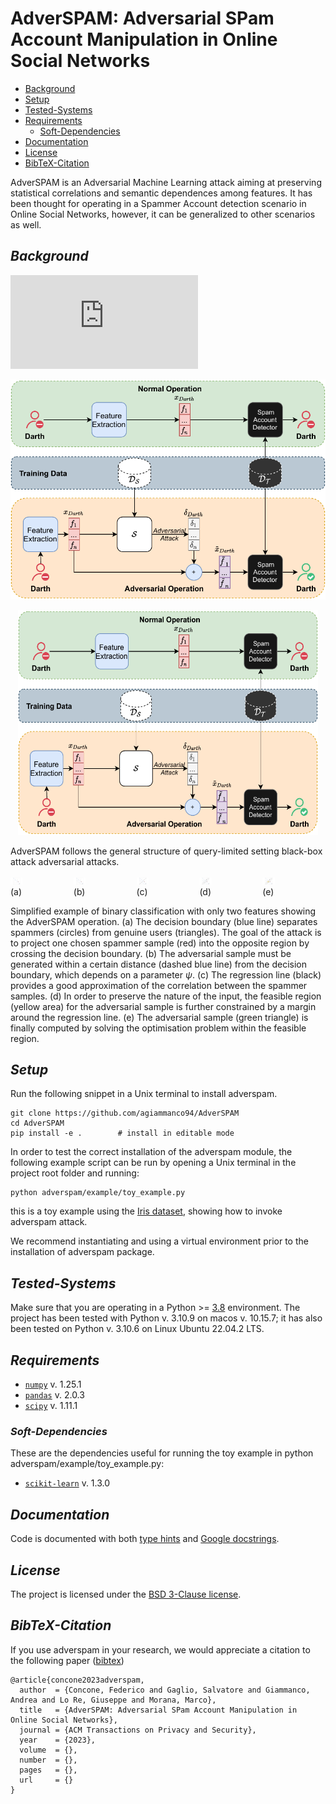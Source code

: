 **AdverSPAM: Adversarial SPam Account Manipulation in Online Social Networks**
==========================================================

- [Background](#Background)
- [Setup](#Setup)
- [Tested-Systems](#Tested-Systems)
- [Requirements](#Requirements)
  - [Soft-Dependencies](#Soft-Dependencies)
- [Documentation](#Documentation)
- [License](#License)
- [BibTeX-Citation](#BibTeX-Citation)

AdverSPAM is an Adversarial Machine Learning attack aiming at preserving statistical correlations and semantic dependences among features.
It has been thought for operating in a Spammer Account detection scenario in Online Social Networks, however, it can be generalized to other scenarios as well.

## *Background* 

![Attack Scenario](https://github.com/agiammanco94/AdverSPAM/blob/main/docs/images/attack_scenario.pdf)

<div>
    <img src="https://github.com/agiammanco94/AdverSPAM/blob/main/docs/images/attack_scenario.pdf"/>
</div>

<div>
<p align="center">
<img src="https://github.com/agiammanco94/AdverSPAM/blob/main/docs/images/attack_scenario.pdf" width="480" height="360" border="0"/>
</p>
</div>

AdverSPAM follows the general structure of query-limited setting black-box attack adversarial attacks.


<div style="display: flex; justify-content: center;">
    <div>
        <img src="https://github.com/agiammanco94/AdverSPAM/blob/main/docs/images/toy_example/fig_1.pdf" style="width: 19.2%;"/>
        <br>
        <span>(a)</span>
    </div>
    <div>
        <img src="https://github.com/agiammanco94/AdverSPAM/blob/main/docs/images/toy_example/fig_2.pdf" style="width: 19.2%;"/>
        <br>
        <span>(b)</span>
    </div>
    <div>
        <img src="https://github.com/agiammanco94/AdverSPAM/blob/main/docs/images/toy_example/fig_3.pdf" style="width: 19.2%;"/>
        <br>
        <span>(c)</span>
    </div>
    <div>
        <img src="https://github.com/agiammanco94/AdverSPAM/blob/main/docs/images/toy_example/fig_4.pdf" style="width: 19.2%;"/>
        <br>
        <span>(d)</span>
    </div>
    <div>
        <img src="https://github.com/agiammanco94/AdverSPAM/blob/main/docs/images/toy_example/fig_5.pdf" style="width: 19.2%;"/>
        <br>
        <span>(e)</span>
    </div>
</div>

Simplified example of binary classification with only two features showing the AdverSPAM operation. 
(a) The decision boundary (blue line) separates spammers (circles) from genuine users (triangles). The goal of the attack is to project one chosen spammer sample (red) into the opposite region by crossing the decision boundary. 
(b) The adversarial sample must be generated within a certain distance (dashed blue line) from the decision boundary, which depends on a parameter $`\psi`$. 
(c) The regression line (black) provides a good approximation of the correlation between the spammer samples. 
(d) In order to preserve the nature of the input, the feasible region (yellow area) for the adversarial sample is further constrained by a margin around the regression line. 
(e) The adversarial sample (green triangle) is finally computed by solving the optimisation problem within the feasible region.

## *Setup*

Run the following snippet in a Unix terminal to install adverspam.  

```
git clone https://github.com/agiammanco94/AdverSPAM
cd AdverSPAM
pip install -e . 		# install in editable mode  
```

In order to test the correct installation of the adverspam module, the following example script can be run by opening a Unix terminal in the project root folder and running:

```
python adverspam/example/toy_example.py
```
this is a toy example using the [Iris dataset](https://archive.ics.uci.edu/dataset/53/iris), showing how to invoke adverspam attack.

We recommend instantiating and using a virtual environment prior to the installation of adverspam package.

## *Tested-Systems*

Make sure that you are operating in a Python >= [3.8](https://docs.python.org/3.8/) environment.
The project has been tested with Python v. 3.10.9 on macos v. 10.15.7; it has also been tested on Python v. 3.10.6 on Linux Ubuntu 22.04.2 LTS.

## *Requirements*

- [`numpy`](https://numpy.org/devdocs/) v. 1.25.1
- [`pandas`](https://pandas.pydata.org/docs/) v. 2.0.3
- [`scipy`](http://scipy.github.io/devdocs/) v. 1.11.1

### *Soft-Dependencies*

These are the dependencies useful for running the toy example in python adverspam/example/toy_example.py:

- [`scikit-learn`](https://scikit-learn.org/stable/index.html) v. 1.3.0


## *Documentation*

Code is documented with both [type hints](https://docs.python.org/3/library/typing.html) and [Google docstrings](https://sphinxcontrib-napoleon.readthedocs.io/en/latest/example_google.html).


## *License*

The project is licensed under the [BSD 3-Clause license](https://github.com/agiammanco94/AdverSPAM/blob/main/LICENSE.txt).

## *BibTeX-Citation*

If you use adverspam in your research, we would appreciate a citation to the following paper ([bibtex](/docs/references/concone2023adverspam.bib))

```
@article{concone2023adverspam,
  author  = {Concone, Federico and Gaglio, Salvatore and Giammanco, Andrea and Lo Re, Giuseppe and Morana, Marco},
  title   = {AdverSPAM: Adversarial SPam Account Manipulation in Online Social Networks},
  journal = {ACM Transactions on Privacy and Security},
  year    = {2023},
  volume  = {},
  number  = {},
  pages   = {},
  url     = {}
}
```